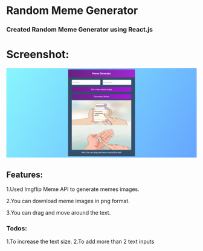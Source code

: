 # Random Meme Generator

###  Created Random Meme Generator using React.js

# Screenshot:

![Meme-Generator](./public/Meme-Generator.png)

## Features:

1.Used Imgflip Meme API to generate memes images.

2.You can download meme images in png format.

3.You can drag and move around the text.

### Todos:

1.To increase the text size.
2.To add more than 2 text inputs
